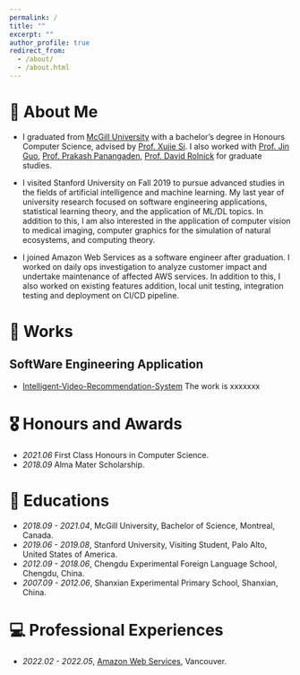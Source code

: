 ```yaml
---
permalink: /
title: ""
excerpt: ""
author_profile: true
redirect_from: 
  - /about/
  - /about.html
---
```

# 👦 About Me
- I graduated from [McGill University](https://www.mcgill.ca) with a bachelor’s degree in Honours Computer Science, advised by [Prof. Xujie Si](https://www.cs.mcgill.ca/~xsi). I also worked with [Prof. Jin Guo](https://www.cs.mcgill.ca/~jguo/lab.html), [Prof. Prakash Panangaden](https://www.cs.mcgill.ca/~prakash/), [Prof. David Rolnick](https://davidrolnick.com/) for graduate studies.

- I visited Stanford University on Fall 2019 to pursue advanced studies in the fields of artificial intelligence and machine learning. My last year of university research focused on software engineering applications, statistical learning theory, and the application of ML/DL topics. In addition to this, I am also interested in the application of computer vision to medical imaging, computer graphics for the simulation of natural ecosystems, and computing theory.

- I joined Amazon Web Services as a software engineer after graduation. I worked on daily ops investigation to analyze customer impact and undertake maintenance of affected AWS services. In addition to this, I also worked on existing features addition, local unit testing, integration testing and deployment on CI/CD pipeline.

# 📝 Works
## SoftWare Engineering Application
- [Intelligent-Video-Recommendation-System](https://github.com/KangruiRen0102/Intelligent-Video-Recommendation-System)
The work is xxxxxxx


# 🎖 Honours and Awards
- *2021.06* First Class Honours in Computer Science. 
- *2018.09* Alma Mater Scholarship.

# 📖 Educations
- *2018.09 - 2021.04*, McGill University, Bachelor of Science, Montreal, Canada.
- *2019.06 - 2019.08*, Stanford University, Visiting Student, Palo Alto, United States of America.
- *2012.09 - 2018.06*, Chengdu Experimental Foreign Language School, Chengdu, China.
- *2007.09 - 2012.06*, Shanxian Experimental Primary School, Shanxian, China.


# 💻 Professional Experiences
- *2022.02 - 2022.05*, [Amazon Web Services](https://aws.amazon.com/), Vancouver.



